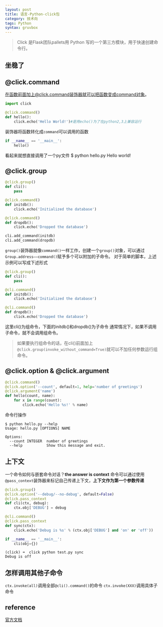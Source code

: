 ```yaml
---
layout: post
title: 语言-Python-click包
category: 技术向
tags: Python
syntax: gruvbox
---
```

> Click 是Flask团队pallets用 Python 写的一个第三方模块，用于快速创建命令行。

## 坐稳了

## @click.command
在函数前面加上@click.command装饰器就可以把函数变成command对象。
```python
import click

@click.command()
def hello():
    click.echo('Hello World!')#是用echo()为了在python2,3上兼容运行
```
装饰器将函数转化成`command`可以调用的函数
```python
if __name__ == '__main__':
	hello()
```
看起来就想直接调用了一个py文件
	$ python hello.py
	Hello world!

## @click.group
```python
@click.group()
def cli():
    pass

@click.command()
def initdb():
    click.echo('Initialized the database')

@click.command()
def dropdb():
    click.echo('Dropped the database')

cli.add_command(initdb)
cli.add_command(dropdb)
```
`group()`装饰器就像`command()`一样工作，创建一个`group()`对象，可以通过`Group.address——command()`赋予多个可以附加的子命令。
对于简单的脚本，上述示例可以写成下述形式
```python
@click.group()
def cli():
    pass

@cli.command()
def initdb():
    click.echo('Initialized the database')

@cli.command()
def dropdb():
    click.echo('Dropped the database')
```
这里cli()为组命令，下面的initdb()和dropdb()为子命令
通常情况下，如果不调用子命令，就不会调用组命令。
> 如果要执行组命令的话，在cli()前面加上`@click.group(invoke_without_command=True)`就可以不加任何参数运行组命令。

## @click.option & @click.argument
```python
@click.command()
@click.option('--count', default=1, help='number of greetings')
@click.argument('name')
def hello(count, name):
    for x in range(count):
        click.echo('Hello %s!' % name)
```
命令行操作
```
$ python hello.py --help
Usage: hello.py [OPTIONS] NAME

Options:
  --count INTEGER  number of greetings
  --help           Show this message and exit.
```
## 上下文
一个命令如何与嵌套命令对话？**the answer is context**
命令可以通过使用`@pass_context`装饰器来标记自己传递上下文，**上下文作为第一个参数传递**
```python
@click.group()
@click.option('--debug/--no-debug', default=False)
@click.pass_context
def cli(ctx, debug):
    ctx.obj['DEBUG'] = debug

@cli.command()
@click.pass_context
def sync(ctx):
    click.echo('Debug is %s' % (ctx.obj['DEBUG'] and 'on' or 'off'))

if __name__ == '__main__':
    cli(obj={})
```

```
(click) ➜  click python test.py sync  
Debug is off
```
## 怎样调用其他子命令
`ctx.invoke(all)`调用全部`@cli().command()`的命令
`ctx.invoke(XXX)`调用具体子命令 


## reference
[官方文档](https://click-docs-zh-cn.readthedocs.io/zh/latest/commands.html)
